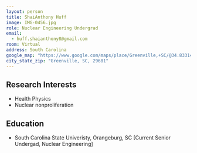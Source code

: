 ```yaml
---
layout: person
title: ShaiAnthony Huff
image: IMG-0456.jpg
role: Nuclear Engineering Undergrad
email: 
  - huff.shaianthony8@gmail.com 
room: Virtual 
address: South Carolina 
google_map: "https://www.google.com/maps/place/Greenville,+SC/@34.8331484,-82.4328706,12z/data=!3m1!4b1!4m5!3m4!1s0x88578f6662fa1105:0xd8aa9d77bf257696!8m2!3d34.8526176!4d-82.3940104"
city_state_zip: "Greenville, SC, 29681" 
---
```




## Research Interests

* Health Physics 
* Nuclear nonproliferation



## Education 

* South Carolina State Univeristy, Orangeburg, SC [Current Senior Undergad, Nuclear Engineering]

